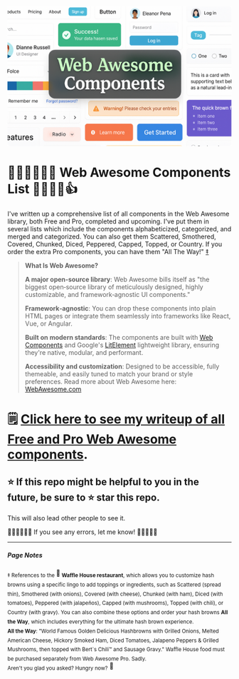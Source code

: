 ![Web Awesome Components List](assets/web-awesome-components-list-v3-1024.png)

# 👍🏽👍🏾👍🏿 Web Awesome Components List 👍🏻👍🏼👍

I've written up a comprehensive list of all components in the Web Awesome library, both Free and Pro, completed and upcoming. I've put them in several lists which include the components alphabeticized, categorized, and merged and categorized. You can also get them Scattered, Smothered, Covered, Chunked, Diced, Peppered, Capped, Topped, or Country. If you order the extra Pro components, you can have them "All The Way!" [‡](#page-notes) 

> **What Is Web Awesome?**
> 
>**A major open‑source library**: Web Awesome bills itself as "the biggest open‑source library of meticulously designed, highly customizable, and framework‑agnostic UI components."
> 
>**Framework‑agnostic**: You can drop these components into plain HTML pages or integrate them seamlessly into frameworks like React, Vue, or Angular.
> 
>**Built on modern standards**: The components are built with [Web Components](https://developer.mozilla.org/en-US/docs/Web/API/Web_components) and Google's [LitElement](https://lit.dev/docs/) lightweight library, ensuring they're native, modular, and performant.
>
>**Accessibility and customization**: Designed to be accessible, fully themeable, and easily tuned to match your brand or style preferences.
>Read more about Web Awesome here: [WebAwesome.com](https://webawesome.com/)

# 🗒️ [Click here to see my writeup of all Free and Pro Web Awesome components](Web-Awesome-Components-List.md).

## ⭐ If this repo might be helpful to you in the future, be sure to ⭐ star this repo.
This will also lead other people to see it.

🤦🏽🤦🏾🤦🏼 If you see any errors, let me know! 🤦🏿🤦🏻🤦

---

##### Page Notes
<sub>‡ References to the </sub>🧇<sub> **Waffle House restaurant**, which allows you to customize hash browns using a specific lingo to add toppings or ingredients, such as Scattered (spread thin), Smothered (with onions), Covered (with cheese), Chunked (with ham), Diced (with tomatoes), Peppered (with jalapeños), Capped (with mushrooms), Topped (with chili), or Country (with gravy). You can also combine these options and order your hash browns **All the Way**, which includes everything for the ultimate hash brown experience.</sub>\
<sub>**All the Way**: "World Famous Golden Delicious Hashbrowns with Grilled Onions, Melted American Cheese, Hickory Smoked Ham, Diced Tomatoes, Jalapeno Peppers & Grilled Mushrooms, then topped with Bert`s Chili™ and Sausage Gravy." Waffle House food must be purchased separately from Web Awesome Pro. Sadly.</sub>\
<sub>Aren't you glad you asked? Hungry now?</sub> 🧇
